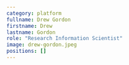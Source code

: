 ```yaml
---
category: platform
fullname: Drew Gordon
firstname: Drew
lastname: Gordon
role: "Research Information Scientist"
image: drew-gordon.jpeg
positions: []
---
```

